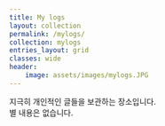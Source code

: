 ```yaml
---
title: My logs
layout: collection
permalink: /mylogs/
collection: mylogs
entries_layout: grid
classes: wide
header:
    image: assets/images/mylogs.JPG
---
```


지극히 개인적인 글들을 보관하는 장소입니다.  
별 내용은 없습니다.